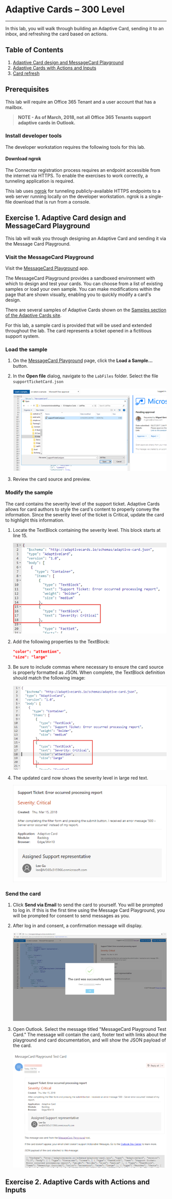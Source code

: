 # Adaptive Cards – 300 Level

----------------
In this lab, you will walk through building an Adaptive Card, sending it to an inbox, and refreshing the card based on actions.

## Table of Contents

1. [Adaptive Card design and MessageCard Playground](#messagecardplayground)
2. [Adaptive Cards with Actions and Inputs](#actionsinputs)
3. [Card refresh](#cardrefresh)

## Prerequisites

This lab will require an Office 365 Tenant and a user account that has a mailbox.

> **NOTE - As of March, 2018, not all Office 365 Tenants support adaptive cards in Outlook.**

### Install developer tools

The developer workstation requires the following tools for this lab.

#### Download ngrok

The Connector registration process requires an endpoint accessible from the internet via HTTPS. To enable the exercises to work correctly, a tunneling application is required.

This lab uses [ngrok](https://ngrok.com) for tunneling publicly-available HTTPS endpoints to a web server running locally on the developer workstation. ngrok is a single-file download that is run from a console.

<a name="messagecardplayground"></a>

## Exercise 1. Adaptive Card design and MessageCard Playground

This lab will walk you through designing an Adaptive Card and sending it via the Message Card Playground.

### Visit the MessageCard Playground

Visit the [MessageCard Playground](https://messagecardplayground.azurewebsites.net/) app.

The MessageCard Playground provides a sandboxed environment with which to design and test your cards. You can choose from a list of existing samples or load your own sample. You can make modifications within the page that are shown visually, enabling you to quickly modify a card's design.

There are several samples of Adaptive Cards shown on the [Samples section of the Adaptive Cards site](http://adaptivecards.io/samples/).

For this lab, a sample card is provided that will be used and extended throughout the lab. The card represents a ticket opened in a fictitious support system.

### Load the sample

1. On the [MessageCard Playground](https://messagecardplayground.azurewebsites.net/) page, click the **Load a Sample...** button.
2. In the **Open file** dialog, navigate to the `LabFiles` folder. Select the file `supportTicketCard.json`

    ![Message Playground Open dialog](Images/LabPlaygroundOpen.png)

3. Review the card source and preview.

### Modify the sample

The card contains the severity level of the support ticket. Adaptive Cards allows for card authors to style the card's content to properly convey the information. Since the severity level of the ticket is Critical, update the card to highlight this information.

1. Locate the TextBlock containing the severity level. This block starts at line 15.

    ![Severity level text block](Images/SeverityLevelTextBlock.png)

2. Add the following properties to the TextBlock:

    ```json
    "color": "attention",
    "size": "large"
    ```

3. Be sure to include commas where necessary to ensure the card source is properly formatted as JSON. When complete, the TextBlock definition should match the following image:

    ![Updated Severity TextBlock](Images/UpdatedSeverityTextBlock.png)

4. The updated card now shows the severity level in large red text.

    ![Support Ticket Card preview](Images/SupportTicketCardPreview.png)

### Send the card

1. Click **Send via Email** to send the card to yourself. You will be prompted to log in. If this is the first time using the Message Card Playground, you will be prompted for consent to send messages as you.

2. After log in and consent, a confirmation message will display.

    ![Send Confirmation](Images/SendConfirmation.png)

3. Open Outlook. Select the message titled "MessageCard Playground Test Card." The message will contain the card, footer text with links about the playground and card documentation, and will show the JSON payload of the card.

    ![Adaptive Card in Outlook](Images/AdaptiveCardInOutlook.png)

<a name="actionsinputs"></a>

## Exercise 2. Adaptive Cards with Actions and Inputs

